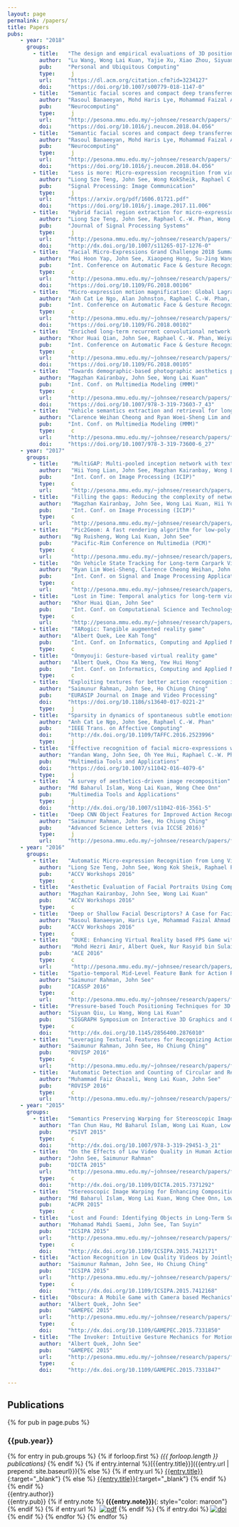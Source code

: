 ```yaml
---
layout: page
permalink: /papers/
title: Papers
pubs:
    - year: "2018"
      groups:
        - title:   "The design and empirical evaluations of 3D positioning techniques for pressure-based touch control on mobile devices"
          author:  "Lu Wang, Wong Lai Kuan, Yajie Xu, Xiao Zhou, Siyuan Qiu, Xiangxu Meng, Chenglei Yang"
          pub:     "Personal and Ubiquitous Computing"
          type:     j
          url:     "https://dl.acm.org/citation.cfm?id=3234127"
          doi:     "https://doi.org/10.1007/s00779-018-1147-0"
        - title:   "Semantic facial scores and compact deep transferred descriptors for scalable face image retrieval"
          author:  "Rasoul Banaeeyan, Mohd Haris Lye, Mohammad Faizal Ahmad Fauzi, Hezerul Abdul Karim, John See"
          pub:     "Neurocomputing"
          type:     j
          url:     "http://pesona.mmu.edu.my/~johnsee/research/papers/files/semantic_neurocomp18.pdf"
          doi:     "https://doi.org/10.1016/j.neucom.2018.04.056"
        - title:   "Semantic facial scores and compact deep transferred descriptors for scalable face image retrieval"
          author:  "Rasoul Banaeeyan, Mohd Haris Lye, Mohammad Faizal Ahmad Fauzi, Hezerul Abdul Karim, John See"
          pub:     "Neurocomputing"
          type:     j
          url:     "http://pesona.mmu.edu.my/~johnsee/research/papers/files/semantic_neurocomp18.pdf"
          doi:     "https://doi.org/10.1016/j.neucom.2018.04.056"
        - title:   "Less is more: Micro-expression recognition from video using apex frame"
          author:  "Liong Sze Teng, John See, Wong KokSheik, Raphael C.-W. Phan"
          pub:     "Signal Processing: Image Communication"
          type:     j
          url:     "https://arxiv.org/pdf/1606.01721.pdf"
          doi:     "https://doi.org/10.1016/j.image.2017.11.006"
        - title:   "Hybrid facial region extraction for micro-expression recognition system"
          author:  "Liong Sze Teng, John See, Raphael C.-W. Phan, Wong KokSheik, Tan Su Wei"
          pub:     "Journal of Signal Processing Systems"
          type:     j
          url:     "http://pesona.mmu.edu.my/~johnsee/research/papers/files/hybrid_jsps17.pdf"
          doi:     "http://dx.doi.org/10.1007/s11265-017-1276-0"
        - title:   "Facial Micro-Expressions Grand Challenge 2018 Summary"
          author:  "Moi Hoon Yap, John See, Xiaopeng Hong, Su-Jing Wang"
          pub:     "Int. Conference on Automatic Face & Gesture Recognition (FG)"
          type:     c
          url:     "http://pesona.mmu.edu.my/~johnsee/research/papers/files/summary-megc-fg18.pdf"
          doi:     "https://doi.org/10.1109/FG.2018.00106"
        - title:   "Micro-expression motion magnification: Global Lagrangian vs. Local Eulerian approaches"
          author:  "Anh Cat Le Ngo, Alan Johnston, Raphael C.-W. Phan, John See"
          pub:     "Int. Conference on Automatic Face & Gesture Recognition (FG)"
          type:     c
          url:     "http://pesona.mmu.edu.my/~johnsee/research/papers/files/glmm-megc-fg18.pdf"
          doi:     "https://doi.org/10.1109/FG.2018.00102"
        - title:   "Enriched long-term recurrent convolutional network for facial micro-expression recognition "
          author:  "Khor Huai Qian, John See, Raphael C.-W. Phan, Weiyao Lin"
          pub:     "Int. Conference on Automatic Face & Gesture Recognition (FG)"
          type:     c
          url:     "http://pesona.mmu.edu.my/~johnsee/research/papers/files/elrcn-megc-fg18.pdf"
          doi:     "https://doi.org/10.1109/FG.2018.00105"
        - title:   "Towards demographic-based photographic aesthetics prediction for portraitures"
          author:  "Magzhan Kairanbay, John See, Wong Lai Kuan"
          pub:     "Int. Conf. on Multimedia Modeling (MMM)"
          type:     c
          url:     "http://pesona.mmu.edu.my/~johnsee/research/papers/files/towards_mmm18.pdf"
          doi:     "https://doi.org/10.1007/978-3-319-73603-7_43"
        - title:   "Vehicle semantics extraction and retrieval for long-term carpark video surveillance"
          author:  "Clarence Weihan Cheong and Ryan Woei-Sheng Lim and John See and Wong Lai Kuan and Ian Tan Kim Teck and Azrin Aris"
          pub:     "Int. Conf. on Multimedia Modeling (MMM)"
          type:     c
          url:     "http://pesona.mmu.edu.my/~johnsee/research/papers/files/vehicle_mmm18.pdf"
          doi:     "https://doi.org/10.1007/978-3-319-73600-6_27"
    - year: "2017"
      groups:
        - title:	"MultiGAP: Multi-pooled inception network with text augmentation for aesthetic prediction of photographs"
          author:	"Hii Yong Lian, John See, Magzhan Kairanbay, Wong Lai Kuan"
          pub:		"Int. Conf. on Image Processing (ICIP)"
          type:		c
          url:      "http://pesona.mmu.edu.my/~johnsee/research/papers/files/multigap-icip17.pdf"
        - title:	"Filling the gaps: Reducing the complexity of networks for multi-attribute image aesthetic prediction"
          author:	"Magzhan Kairanbay, John See, Wong Lai Kuan, Hii Yong Lian"
          pub:		"Int. Conf. on Image Processing (ICIP)"
          type:		c
          url:      "http://pesona.mmu.edu.my/~johnsee/research/papers/files/filling-gaps-icip17.pdf"
        - title:	"Pic2Geom: A fast rendering algorithm for low-poly geometric art"
          author:	"Ng Ruisheng, Wong Lai Kuan, John See"
          pub:		"Pacific-Rim Conference on Multimedia (PCM)"
          type:		c
          url:      "http://pesona.mmu.edu.my/~johnsee/research/papers/files/pic2geom_pcm17.pdf"
        - title:	"On Vehicle State Tracking for Long-term Carpark Video Surveillance"
          author:	"Ryan Lim Woei-Sheng, Clarence Cheong Weihan, John See, Ian Tan Kim Teck, Wong Lai Kuan, Khor Huai Qian"
          pub:		"Int. Conf. on Signal and Image Processing Applications (ICSIPA)"
          type:		c
          url:      "http://pesona.mmu.edu.my/~johnsee/research/papers/files/vehicle_icsipa17.pdf"
        - title:	"Lost in Time: Temporal analytics for long-term video surveillance"
          author:	"Khor Huai Qian, John See"
          pub:		"Int. Conf. on Computational Science and Technology (ICCST)"
          type:		c
          url:      "http://pesona.mmu.edu.my/~johnsee/research/papers/files/lost-in-time-iccst17.pdf"
        - title:	"TARogic: Tangible augmented reality game"
          author:	"Albert Quek, Lee Kah Tong"
          pub:		"Int. Conf. on Informatics, Computing and Applied Mathematics"
          type:		c
        - title:	"Onmyouji: Gesture-based virtual reality game"
          author:	"Albert Quek, Chou Ka Weng, Yew Hui Hong"
          pub:		"Int. Conf. on Informatics, Computing and Applied Mathematics"
          type:		c
        - title:   "Exploiting textures for better action recognition in low-quality videos"
          author:  "Saimunur Rahman, John See, Ho Chiung Ching"
          pub:     "EURASIP Journal on Image and Video Processing"
          doi:     "https://doi.org/10.1186/s13640-017-0221-2"
          type:     j
        - title:   "Sparsity in dynamics of spontaneous subtle emotions: Analysis & application"
          author:  "Anh Cat Le Ngo, John See, Raphael C.-W. Phan"
          pub:     "IEEE Trans. on Affective Computing"
          doi:     "http://dx.doi.org/10.1109/TAFFC.2016.2523996"
          type:     j
        - title:   "Effective recognition of facial micro-expressions with video motion magnification"
          author:  "Yandan Wang, John See, Oh Yee Hui, Raphael C.-W. Phan, Y. Rahulamathavan, Ling Huo Chong, Tan Su Wei, Xujie Li"
          pub:     "Multimedia Tools and Applications"
          doi:     "https://doi.org/10.1007/s11042-016-4079-6"
          type:     j
        - title:   "A survey of aesthetics-driven image recomposition"
          author:  "Md Baharul Islam, Wong Lai Kuan, Wong Chee Onn"
          pub:     "Multimedia Tools and Applications"
          type:     j
          doi:     "http://dx.doi.org/10.1007/s11042-016-3561-5"
        - title:   "Deep CNN Object Features for Improved Action Recognition in Low Quality Videos"
          author:  "Saimunur Rahman, John See, Ho Chiung Ching"
          pub:     "Advanced Science Letters (via ICCSE 2016)"
          type:     j
          url:     "http://pesona.mmu.edu.my/~johnsee/research/papers/files/deepobjfeat_iccse16.pdf"
    - year: "2016"
      groups:
        - title:   "Automatic Micro-expression Recognition from Long Video using a Single Spotted Apex"
          author:  "Liong Sze Teng, John See, Wong Kok Sheik, Raphael Phan Chung-Wei"
          pub:     "ACCV Workshops 2016"
          type:     c
        - title:   "Aesthetic Evaluation of Facial Portraits Using Compositional Augmentation for Deep CNNs"
          author:  "Magzhan Kairanbay, John See, Wong Lai Kuan"
          pub:     "ACCV Workshops 2016"
          type:     c
        - title:   "Deep or Shallow Facial Descriptors? A Case for Facial Attribute Classification and Face Retrieval"
          author:  "Rasoul Banaeeyan, Haris Lye, Mohammad Faizal Ahmad Fauzi, Hezerul Abdul Karim, John See"
          pub:     "ACCV Workshops 2016"
          type:     c
        - title:	"DUKE: Enhancing Virtual Reality based FPS Game with Full-Body Interactions"
          author:	"Mohd Hezri Amir, Albert Quek, Nur Rasyid bin Sulaiman, John See"
          pub:		"ACE 2016"
          type:		c
          url:		"http://pesona.mmu.edu.my/~johnsee/research/papers/files/duke_ace16.pdf"		  
        - title:   "Spatio-temporal Mid-Level Feature Bank for Action Recognition in Low Quality Video"
          author:  "Saimunur Rahman, John See"
          pub:     "ICASSP 2016"
          type:     c 
          url:     "http://pesona.mmu.edu.my/~johnsee/research/papers/files/stem_icassp16.pdf"
        - title:   "Pressure-based Touch Positioning Techniques for 3D Objects"
          author:  "Siyuan Qiu, Lu Wang, Wong Lai Kuan"
          pub:     "SIGGRAPH Symposium on Interactive 3D Graphics and Games (i3D) 2016"
          type:     c 
          doi:     "http://dx.doi.org/10.1145/2856400.2876010"	
        - title:   "Leveraging Textural Features for Recognizing Actions in Low Quality Videos"
          author:  "Saimunur Rahman, John See, Ho Chiung Ching"
          pub:     "ROVISP 2016"
          type:     c
          url:     "http://pesona.mmu.edu.my/~johnsee/research/papers/files/leverage_rovisp16.pdf"
        - title:   "Automatic Detection and Counting of Circular and Rectangular Steel Bars"
          author:  "Muhammad Faiz Ghazali, Wong Lai Kuan, John See"
          pub:     "ROVISP 2016"
          type:     c
          url:     "http://pesona.mmu.edu.my/~johnsee/research/papers/files/steel_rovisp16.pdf"
    - year: "2015"
      groups:         
        - title:   "Semantics Preserving Warping for Stereoscopic Image Retargeting"
          author:  "Tan Chun Hau, Md Baharul Islam, Wong Lai Kuan, Low Kok Lim" 
          pub:     "PSIVT 2015"
          type:     c
          doi:     "http://dx.doi.org/10.1007/978-3-319-29451-3_21"	
        - title:   "On the Effects of Low Video Quality in Human Action Recognition"
          author:  "John See, Saimunur Rahman" 
          pub:     "DICTA 2015"
          url:     "http://pesona.mmu.edu.my/~johnsee/research/papers/files/effects_dicta15.pdf"
          type:     c
          doi:     "http://dx.doi.org/10.1109/DICTA.2015.7371292"	  
        - title:   "Stereoscopic Image Warping for Enhancing Composition Aesthetics"
          author:  "Md Baharul Islam, Wong Lai Kuan, Wong Chee Onn, Low Kok Lim" 
          pub:     "ACPR 2015"
          type:     c
        - title:   "Lost and Found: Identifying Objects in Long-Term Surveillance Videos"
          author:  "Mohamad Mahdi Saemi, John See, Tan Suyin" 
          pub:     "ICSIPA 2015"
          url:     "http://pesona.mmu.edu.my/~johnsee/research/papers/files/lostfound_icsipa15.pdf"
          type:     c
          doi:     "http://dx.doi.org/10.1109/ICSIPA.2015.7412171"
        - title:   "Action Recognition in Low Quality Videos by Jointly Using Shape, Motion and Texture Features"
          author:  "Saimunur Rahman, John See, Ho Chiung Ching" 
          pub:     "ICSIPA 2015"
          url:     "http://pesona.mmu.edu.my/~johnsee/research/papers/files/lowquality_icsipa15.pdf"
          type:     c
          doi:     "http://dx.doi.org/10.1109/ICSIPA.2015.7412168"
        - title:   "Obscura: A Mobile Game with Camera based Mechanics"
          author:  "Albert Quek, John See" 
          pub:     "GAMEPEC 2015"
          url:     "http://pesona.mmu.edu.my/~johnsee/research/papers/files/obscura_gamepec15.pdf"
          type:     c
          doi:     "http://dx.doi.org/10.1109/GAMEPEC.2015.7331850"
        - title:   "The Invoker: Intuitive Gesture Mechanics for Motion-based Shooter RPG"
          author:  "Albert Quek, John See" 
          pub:     "GAMEPEC 2015"
          url:     "http://pesona.mmu.edu.my/~johnsee/research/papers/files/invoker_gamepec15.pdf"
          type:     c
          doi:     "http://dx.doi.org/10.1109/GAMEPEC.2015.7331847"

---
```


## Publications

{% for pub in page.pubs %}
### {{pub.year}}
{% for entry in pub.groups %}
{% if forloop.first %}
<i>({{ forloop.length }} publications)</i>
{% endif %}
{% if entry.internal %}[{{entry.title}}]({{entry.url | prepend: site.baseurl}}){% else %}
{% if entry.url %} [{{entry.title}}]({{entry.url}}){:target="_blank"} {% else %} [{{entry.title}}]({{entry.doi}}){:target="_blank"} 
{% endif %} 
{% endif %}<br />
<span class="authors">{{entry.author}}</span><br />
<span class="publication">{{entry.pub}}</span>
{% if entry.note %} **({{entry.note}})**{: style="color: maroon"} {% endif %} {% if entry.url %} &nbsp;[![pdf](/images/pdf-icon.png)]({{entry.url}}) {% endif %} {% if entry.doi %} [![doi](/images/doi-icon.png)]({{entry.doi}}) {% endif %} 
{% endfor %}
{% endfor %}
